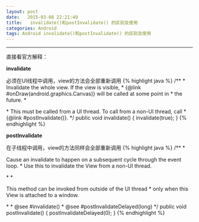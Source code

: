 ```yaml
---
layout: post
date:   2015-03-08 22:21:49
title:   invalidate()和postInvalidate() 的区别及使用
categories: Android
tags: Android invalidate()和postInvalidate() 的区别及使用
---
```



---

直接看官方解释：

**invalidate**

必须在UI线程中调用，view的方法会全部重新调用
{% highlight java %}
/**
     * Invalidate the whole view. If the view is visible,
     * {@link #onDraw(android.graphics.Canvas)} will be called at some point in
     * the future.
     * <p>
     * This must be called from a UI thread. To call from a non-UI thread, call
     * {@link #postInvalidate()}.
     */
    public void invalidate() {
        invalidate(true);
    }
{% endhighlight %}

**postInvalidate**

在子线程中调用，view的方法同样会全部重新调用
{% highlight java %}
/**
     * <p>Cause an invalidate to happen on a subsequent cycle through the event loop.
     * Use this to invalidate the View from a non-UI thread.</p>
     *
     * <p>This method can be invoked from outside of the UI thread
     * only when this View is attached to a window.</p>
     *
     * @see #invalidate()
     * @see #postInvalidateDelayed(long)
     */
    public void postInvalidate() {
        postInvalidateDelayed(0);
    }
{% endhighlight %}




